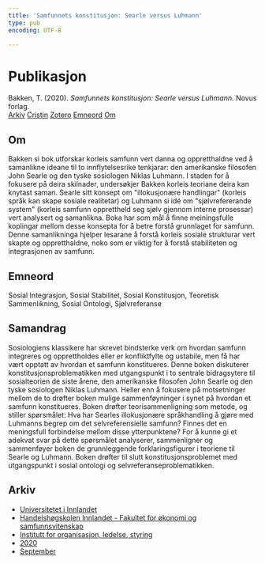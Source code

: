 ```yaml
---
title: 'Samfunnets konstitusjon: Searle versus Luhmann'
type: pub
encoding: UTF-8

---
```

<h1>Publikasjon</h1>
<article id="csl-bib-container-D6ZJ4PMY" class="csl-bib-container">
  <div class="csl-bib-body"> <div class="csl-entry">Bakken, T. (2020). <i>Samfunnets konstitusjon: Searle versus Luhmann</i>. Novus forlag.</div> </div>
  <div class="csl-bib-buttons">
    <a href="#taxonomy-article-D6ZJ4PMY" alt="archive" class="csl-bib-button">Arkiv</a>
    <a href="https://app.cristin.no/results/show.jsf?id=1831423" alt="Cristin" class="csl-bib-button">Cristin</a>
    <a href="http://zotero.org/groups/5881554/items/D6ZJ4PMY" alt="Zotero" class="csl-bib-button">Zotero</a>
    <a href="#keywords-article-D6ZJ4PMY" alt="keywords" class="csl-bib-button">Emneord</a>
    <a href="#about-article-D6ZJ4PMY" alt="about_pub" class="csl-bib-button">Om</a>
  </div>
  <div id="csl-bib-meta-container-D6ZJ4PMY"></div>
</article>
<div id="csl-bib-meta-D6ZJ4PMY" class="csl-bib-meta">
  <article id="about-article-D6ZJ4PMY" class="about_pub-article">
    <h1>Om</h1>
    Bakken si bok utforskar korleis samfunn vert danna og oppretthaldne ved å samanlikne ideane til to innflytelsesrike tenkjarar: den amerikanske filosofen John Searle og den tyske sosiologen Niklas Luhmann. I staden for å fokusere på deira skilnader, undersøkjer Bakken korleis teoriane deira kan knytast saman. Searle sitt konsept om "illokusjonære handlingar" (korleis språk kan skape sosiale realitetar) og Luhmann si idé om "sjølvrefererande system" (korleis samfunn opprettheld seg sjølv gjennom interne prosessar) vert analysert og samanlikna. Boka har som mål å finne meiningsfulle koplingar mellom desse konsepta for å betre forstå grunnlaget for samfunn. Denne samanlikninga hjelper lesarane å forstå korleis sosiale strukturar vert skapte og oppretthaldne, noko som er viktig for å forstå stabiliteten og integrasjonen av samfunn.
  </article>
  <article id="keywords-article-D6ZJ4PMY" class="keywords-article">
    <h1>Emneord</h1>
    Sosial Integrasjon, Sosial Stabilitet, Sosial Konstitusjon, Teoretisk Sammenlikning, Sosial Ontologi, Sjølvreferanse
  </article>
  <article id="abstract-article-D6ZJ4PMY" class="abstract-article">
    <h1>Samandrag</h1>
    Sosiologiens klassikere har skrevet bindsterke verk om hvordan samfunn integreres og opprettholdes eller er konfliktfylte og ustabile, men få har vært opptatt av hvordan et samfunn konstitueres. Denne boken diskuterer konstitusjonsproblematikken med utgangspunkt i to sentrale bidragsytere til sosialteorien de siste årene, den amerikanske filosofen John Searle og den tyske sosiologen Niklas Luhmann. Heller enn å fokusere på motsetninger mellom de to drøfter boken mulige sammenføyninger i synet på hvordan et samfunn konstitueres. Boken drøfter teorisammenligning som metode, og stiller spørsmålet: Hva har Searles illokusjonære språkhandling å gjøre med Luhmanns begrep om det selvreferensielle samfunn? Finnes det en meningsfull forbindelse mellom disse ytterpunktene? For å kunne gi et adekvat svar på dette spørsmålet analyserer, sammenligner og sammenføyer boken de grunnleggende forklaringsfigurer i teoriene til Searle og Luhmann. Boken drøfter til slutt konstitusjonsproblemet med utgangspunkt i sosial ontologi og selvreferanseproblematikken.
  </article>
  <article id="taxonomy-article-D6ZJ4PMY" class="taxonomy-article">
    <h1>Arkiv</h1>
    <ul>
      <li>
        <a href="/nn/archive/?key=3DCRN523">Universitetet i Innlandet</a>
      </li>
      <li>
        <a href="/nn/archive/?key=DU8Q9LN9">Handelshøgskolen Innlandet - Fakultet for økonomi og samfunnsvitenskap</a>
      </li>
      <li>
        <a href="/nn/archive/?key=4LUWR3ZM">Institutt for organisasjon, ledelse, styring</a>
      </li>
      <li>
        <a href="/nn/archive/?key=L4LD5JU9">2020</a>
      </li>
      <li>
        <a href="/nn/archive/?key=XPRSCNB2">September</a>
      </li>
    </ul>
  </article>
</div>
